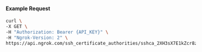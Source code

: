 <!-- Code generated for API Clients. DO NOT EDIT. -->

#### Example Request

```bash
curl \
-X GET \
-H "Authorization: Bearer {API_KEY}" \
-H "Ngrok-Version: 2" \
https://api.ngrok.com/ssh_certificate_authorities/sshca_2XH3sX7E1kZcr8zk2jB3Wp9gd98
```
